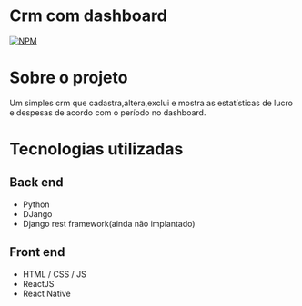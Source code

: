 # Crm com dashboard
[![NPM](https://img.shields.io/npm/l/react)](https://github.com/devsuperior/sds1-wmazoni/blob/master/LICENSE) 

# Sobre o projeto

Um simples crm que cadastra,altera,exclui e mostra as estatísticas de lucro e despesas de acordo com o período no dashboard.

# Tecnologias utilizadas
## Back end
- Python
- DJango
- Django rest framework(ainda não implantado)
## Front end
- HTML / CSS / JS 
- ReactJS
- React Native

